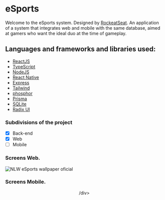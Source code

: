 # eSports

Welcome to the eSports system.
Designed by [RockeatSeat](https://www.rocketseat.com.br/). An application of a system that integrates web and mobile with the same database, aimed at gamers who want the ideal duo at the time of gameplay.

## Languages and frameworks and libraries used:
* [ReactJS](https://pt-br.reactjs.org/)
* [TypeScript](https://www.typescriptlang.org/)
* [NodeJS](https://nodejs.org/en/)
* [React Native](https://reactnative.dev/)
* [Express](https://expressjs.com/pt-br/)
* [Tailwind](https://tailwindcss.com/) 
* [phosphor](https://phosphoricons.com/)
* [Prisma](https://www.prisma.io/)
* [SQLite](https://www.sqlite.org/index.html)
* [Radix UI](https://www.radix-ui.com/)

### Subdivisions of the project
 - [X] Back-end
 - [X] Web
 - [ ] Mobile
 
### Screens Web.
![NLW eSports wallpaper oficial](https://github.com/KarlZacferro/eSports/issues/1#issue-1376850651)


### Screens Mobile.
<div align="center"
<img src="https://github.com/KarlZacferro/eSports/issues/2#issue-1376851470" width="0px" />
/div>
